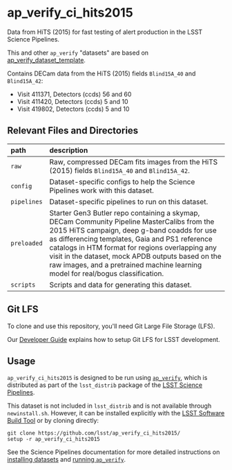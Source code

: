 # ap_verify_ci_hits2015

Data from HiTS (2015) for fast testing of alert production in the LSST Science Pipelines.

This and other `ap_verify` "datasets" are based on [ap_verify_dataset_template](https://github.com/lsst-dm/ap_verify_dataset_template).

Contains DECam data from the HiTS (2015) fields `Blind15A_40` and `Blind15A_42`:

* Visit 411371, Detectors (ccds) 56 and 60
* Visit 411420, Detectors (ccds) 5 and 10
* Visit 419802, Detectors (ccds) 5 and 10

Relevant Files and Directories
-----
path                  | description
:---------------------|:-----------------------------
`raw`                 | Raw, compressed DECam fits images from the HiTS (2015) fields `Blind15A_40` and `Blind15A_42`.
`config`              | Dataset-specific configs to help the Science Pipelines work with this dataset.
`pipelines`           | Dataset-specific pipelines to run on this dataset.
`preloaded`           | Starter Gen3 Butler repo containing a skymap, DECam Community Pipeline MasterCalibs from the 2015 HiTS campaign, deep g-band coadds for use as differencing templates, Gaia and PS1 reference catalogs in HTM format for regions overlapping any visit in the dataset, mock APDB outputs based on the raw images, and a pretrained machine learning model for real/bogus classification.
`scripts`             | Scripts and data for generating this dataset.

Git LFS
-------

To clone and use this repository, you'll need Git Large File Storage (LFS).

Our [Developer Guide](http://developer.lsst.io/en/latest/tools/git_lfs.html) explains how to setup Git LFS for LSST development.

Usage
-----

`ap_verify_ci_hits2015` is designed to be run using [`ap_verify`](https://pipelines.lsst.io/modules/lsst.ap.verify/), which is distributed as part of the `lsst_distrib` package of the [LSST Science Pipelines](https://pipelines.lsst.io/).

This dataset is not included in `lsst_distrib` and is not available through `newinstall.sh`.
However, it can be installed explicitly with the [LSST Software Build Tool](https://developer.lsst.io/stack/lsstsw.html) or by cloning directly:

    git clone https://github.com/lsst/ap_verify_ci_hits2015/
    setup -r ap_verify_ci_hits2015

See the Science Pipelines documentation for more detailed instructions on [installing datasets](https://pipelines.lsst.io/modules/lsst.ap.verify/datasets-install.html) and [running `ap_verify`](https://pipelines.lsst.io/modules/lsst.ap.verify/running.html).
